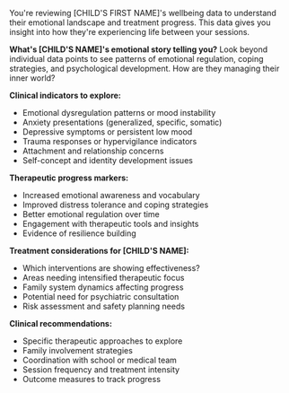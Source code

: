 You're reviewing [CHILD'S FIRST NAME]'s wellbeing data to understand their emotional landscape and treatment progress. This data gives you insight into how they're experiencing life between your sessions.

**What's [CHILD'S NAME]'s emotional story telling you?**
Look beyond individual data points to see patterns of emotional regulation, coping strategies, and psychological development. How are they managing their inner world?

**Clinical indicators to explore:**
- Emotional dysregulation patterns or mood instability
- Anxiety presentations (generalized, specific, somatic)
- Depressive symptoms or persistent low mood
- Trauma responses or hypervigilance indicators
- Attachment and relationship concerns
- Self-concept and identity development issues

**Therapeutic progress markers:**
- Increased emotional awareness and vocabulary
- Improved distress tolerance and coping strategies
- Better emotional regulation over time
- Engagement with therapeutic tools and insights
- Evidence of resilience building

**Treatment considerations for [CHILD'S NAME]:**
- Which interventions are showing effectiveness?
- Areas needing intensified therapeutic focus
- Family system dynamics affecting progress
- Potential need for psychiatric consultation
- Risk assessment and safety planning needs

**Clinical recommendations:**
- Specific therapeutic approaches to explore
- Family involvement strategies
- Coordination with school or medical team
- Session frequency and treatment intensity
- Outcome measures to track progress